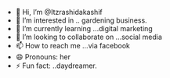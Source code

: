 - 👋 Hi, I’m @Itzrashidakashif
- 👀 I’m interested in .. gardening business.
- 🌱 I’m currently learning ...digital marketing
- 💞️ I’m looking to collaborate on ...social media
- 📫 How to reach me ...via facebook
- 😄 Pronouns: her
- ⚡ Fun fact: ..daydreamer.

<!---
Itzrashidakashif/Itzrashidakashif is a ✨ special ✨ repository because its `README.md` (this file) appears on your GitHub profile.
You can click the Preview link to take a look at your changes.
--->
